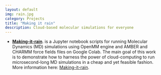 ```yaml
---
layout: default
img: rain.jpg
category: Projects
title: "Making it rain"
description: Cloud-based molecular simulations for everyone
---
```


* [__Making-it-rain__](https://pablo-arantes.github.io/making-it-rain/). is a Jupyter notebook scripts for running Molecular Dynamics (MD) simulations using OpenMM engine and AMBER and CHARMM force fields files on Google Colab. The main goal of this work is to demonstrate how to harness the power of cloud-computing to run microsecond-long MD simulations in a cheap and yet feasible fashion. More information here: [Making-it-rain](https://pablo-arantes.github.io/making-it-rain/).
